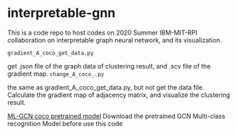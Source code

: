 # interpretable-gnn
This is a code repo to host codes on 2020 Summer IBM-MIT-RPI collaboration on interpretable graph neural network, and its visualization. 

`gradient_A_coco_get_data.py`

get .json file of the graph data of clustering result, and .scv file of the gradient map.
`change_A_coco_.py`

the same as gradient_A_coco_get_data.py, but not get the data file. Calculate the gradient map of adjacency matrix, and visualize the clustering result.

[ML-GCN coco pretrained model](https://drive.google.com/file/d/1ivLi1Rc-dCUmN1ProcMk76zxF1DSvlIk/view)
Download the pretrained GCN Multi-class recognition Model before use this code


